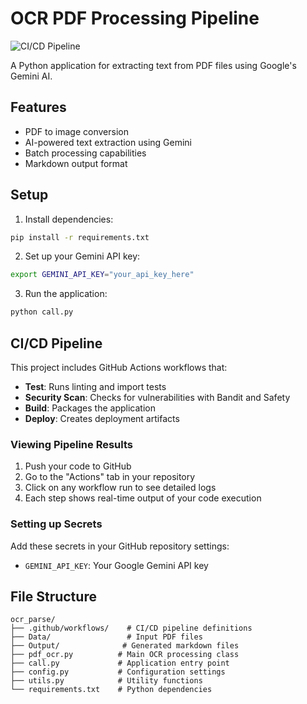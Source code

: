 # OCR PDF Processing Pipeline

![CI/CD Pipeline](https://github.com/YOUR_USERNAME/ocr_parse/workflows/CI/CD%20Pipeline/badge.svg)

A Python application for extracting text from PDF files using Google's Gemini AI.

## Features

- PDF to image conversion
- AI-powered text extraction using Gemini
- Batch processing capabilities
- Markdown output format

## Setup

1. Install dependencies:
```bash
pip install -r requirements.txt
```

2. Set up your Gemini API key:
```bash
export GEMINI_API_KEY="your_api_key_here"
```

3. Run the application:
```bash
python call.py
```

## CI/CD Pipeline

This project includes GitHub Actions workflows that:

- **Test**: Runs linting and import tests
- **Security Scan**: Checks for vulnerabilities with Bandit and Safety
- **Build**: Packages the application
- **Deploy**: Creates deployment artifacts

### Viewing Pipeline Results

1. Push your code to GitHub
2. Go to the "Actions" tab in your repository
3. Click on any workflow run to see detailed logs
4. Each step shows real-time output of your code execution

### Setting up Secrets

Add these secrets in your GitHub repository settings:

- `GEMINI_API_KEY`: Your Google Gemini API key

## File Structure

```
ocr_parse/
├── .github/workflows/    # CI/CD pipeline definitions
├── Data/                 # Input PDF files
├── Output/              # Generated markdown files
├── pdf_ocr.py          # Main OCR processing class
├── call.py             # Application entry point
├── config.py           # Configuration settings
├── utils.py            # Utility functions
└── requirements.txt    # Python dependencies
```